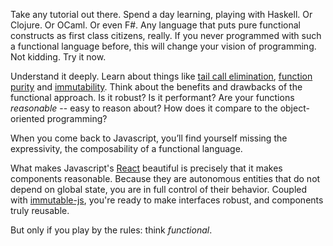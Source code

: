 
Take any tutorial out there. Spend a day learning, playing with Haskell. Or
Clojure. Or OCaml. Or even F#. Any language that puts pure functional constructs
as first class citizens, really. If you never programmed with such a functional
language before, this will change your vision of programming. Not kidding. Try
it now.

Understand it deeply. Learn about things like [tail call
elimination](https://en.wikipedia.org/wiki/Tail_call), [function
purity](https://en.wikipedia.org/wiki/Pure_function) and
[immutability](https://en.wikipedia.org/wiki/Immutable_object). Think about the
benefits and drawbacks of the functional approach. Is it robust? Is it
performant? Are your functions *reasonable* -- easy to reason about? How does it
compare to the object-oriented programming?

When you come back to Javascript, you’ll find yourself missing the
expressivity, the composability of a functional language.

What makes Javascript's [React](https://facebook.github.io/react/) beautiful is
precisely that it makes components reasonable. Because they are autonomous
entities that do not depend on global state, you are in full control of their
behavior. Coupled with [immutable-js](https://github.com/facebook/immutable-js),
you're ready to make interfaces robust, and components truly reusable.

But only if you play by the rules: think *functional*.
